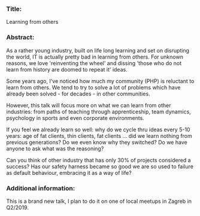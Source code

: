 ### Title:
Learning from others

### Abstract:

As a rather young industry, built on life long learning and set on disrupting the world, IT is actually pretty bad in learning from others. For unknown reasons, we love 'reinventing the wheel' and dissing 'those who do not learn from history are doomed to repeat it' ideas.

Some years ago, I've noticed how much my community (PHP) is reluctant to learn from others. We tend to try to solve a lot of problems which have already been solved - for decades - in other communities.

However, this talk will focus more on what we can learn from other industries: from paths of teaching through apprenticeship, team dynamics, psychology in sports and even corporate environments.

If you feel we already learn so well: why do we cycle thru ideas every 5-10 years: age of fat clients, thin clients, fat clients ... did we learn nothing from previous generations? Do we even know why they switched? Do we have anyone to ask what was the reasoning? 

Can you think of other industry that has only 30% of projects considered a success? Has our safety harness became so good we are so used to failure as default behaviour, embracing it as a way of life?


### Additional information:

This is a brand new talk, I plan to do it on one of local meetups in Zagreb in Q2/2019.
